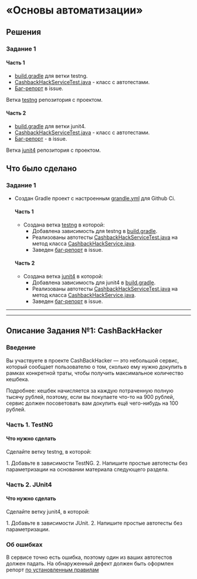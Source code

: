 # «Основы автоматизации»

## Решения
### Задание 1
#### Часть 1
 * <a href="https://github.com/Nephedov/1.Automated-Testing/blob/testng/build.gradle">build.gradle</a> для ветки testng.
 * <a href="https://github.com/Nephedov/1.Automated-Testing/blob/testng/src/test/java/ru/netology/CashbackHackServiceTest.java">CashbackHackServiceTest.java</a> - класс с автотестами.
 * <a href="https://github.com/Nephedov/1.Automated-Testing/issues/4">Баг-репорт</a> в issue.

Ветка <a href="https://github.com/Nephedov/1.Automated-Testing/tree/testng">testng</a> репозитория с проектом.
 #### Часть 2
 * <a href="https://github.com/Nephedov/1.Automated-Testing/blob/junit4/build.gradle">build.gradle</a> для ветки junit4.
 * <a href="https://github.com/Nephedov/1.Automated-Testing/blob/junit4/src/test/java/ru/netology/CashbackHackServiceTest.java">CashbackHackServiceTest.java</a> - класс с автотестами.
 * <a href="https://github.com/Nephedov/1.Automated-Testing/issues/5">Баг-репорт</a> - в issue.

Ветка <a href="https://github.com/Nephedov/1.Automated-Testing/tree/junit4">junit4</a> репозитория с проектом.
## Что было сделано
### Задание 1
* Создан Gradle проект c настроенным <a href="https://github.com/Nephedov/1.Automated-Testing/blob/main/.github/workflows/grandle.yml">grandle.yml</a> для Github Ci.
  #### Часть 1
  * Создана ветка <a href="https://github.com/Nephedov/1.Automated-Testing/tree/testng">testng</a> в которой:
    * Добавлена зависимость для testng в <a href="https://github.com/Nephedov/1.Automated-Testing/blob/testng/build.gradle">build.gradle</a>.
    * Реализованы автотесты <a href="https://github.com/Nephedov/1.Automated-Testing/blob/testng/src/test/java/ru/netology/CashbackHackServiceTest.java">CashbackHackServiceTest.java</a> на метод класса
      <a href="https://github.com/Nephedov/1.Automated-Testing/blob/testng/src/main/java/ru/netology/service/CashbackHackService.java">CashbackHackService.java</a>.
    * Заведен <a href="https://github.com/Nephedov/1.Automated-Testing/issues/4">баг-репорт</a> в issue.
  #### Часть 2
  * Создана ветка <a href="https://github.com/Nephedov/1.Automated-Testing/tree/junit4">junit4</a> в которой:
    * Добавлена зависимость для junit4 в <a href="https://github.com/Nephedov/1.Automated-Testing/blob/junit4/build.gradle">build.gradle</a>.
    * Реализованы автотесты <a href="https://github.com/Nephedov/1.Automated-Testing/blob/junit4/src/test/java/ru/netology/CashbackHackServiceTest.java">CashbackHackServiceTest.java</a> на метод класса
      <a href="https://github.com/Nephedov/1.Automated-Testing/blob/junit4/src/main/java/ru/netology/service/CashbackHackService.java">CashbackHackService.java</a>.
    * Заведен <a href="https://github.com/Nephedov/1.Automated-Testing/issues/5">баг-репорт</a> в issue.

---
---


## Описание Задания №1: CashBackHacker

### Введение

Вы участвуете в проекте CashBackHacker — это небольшой сервис, который сообщает пользователю о том, сколько ему нужно докупить в рамках конкретной траты, чтобы получить максимальное количество кешбека.

Подробнее: кешбек начисляется за каждую потраченную полную тысячу рублей, поэтому, если вы покупаете что-то на 900 рублей, сервис должен посоветовать вам докупить ещё чего-нибудь на 100 рублей.

### Часть 1. TestNG

#### Что нужно сделать

Сделайте ветку testng, в которой:

1\. Добавьте в зависимости TestNG.
2\. Напишите простые автотесты без параметризации на основании материала следующего раздела.

### Часть 2. JUnit4

#### Что нужно сделать

Сделайте ветку junit4, в которой:

1\. Добавьте в зависимости JUnit.
2\. Напишите простые автотесты без параметризации.

### Об ошибках

В сервисе точно есть ошибка, поэтому один из ваших автотестов должен падать. На обнаруженный дефект должен быть оформлен репорт [по установленным правилам](../report-requirements.md) 
